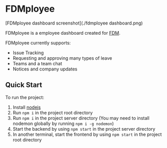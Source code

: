 # FDMployee

[FDMployee dashboard screenshot](./fdmployee dashboard.png)

FDMployee is a employee dashboard created for [FDM](https://www.fdmgroup.com/).

FDMployee currently supports:
- Issue Tracking
- Requesting and approving many types of leave
- Teams and a team chat
- Notices and company updates

## Quick Start
To run the project: 
1. Install [nodejs](https://nodejs.org/)
2. Run `npm i` in the project root directory
3. Run `npm i` in the project server directory (You may need to install nodemon globally by running `npm i -g nodemon`)
4. Start the backend by using `npm start` in the project server directory
5. In another terminal, start the frontend by using `npm start` in the project root directory
